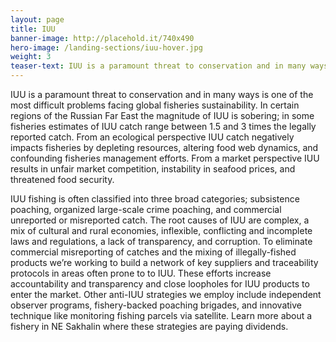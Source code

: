 ```yaml
---
layout: page 
title: IUU 
banner-image: http://placehold.it/740x490
hero-image: /landing-sections/iuu-hover.jpg
weight: 3
teaser-text: IUU is a paramount threat to conservation and in many ways is one of the most difficult problems facing global fisheries sustainability. To eliminate commercial misreporting of catches and the mixing of illegally-fished products we’re working to build a network of key suppliers and traceability protocols in areas often prone to to IUU.
---
```

IUU is a paramount threat to conservation and in many ways is one of the most difficult problems facing global fisheries sustainability. In certain regions of the Russian Far East the magnitude of IUU is sobering; in some fisheries estimates of IUU catch range between 1.5 and 3 times the legally reported catch. From an ecological perspective IUU catch negatively impacts fisheries by depleting resources, altering food web dynamics, and confounding fisheries management efforts. From a market perspective IUU results in unfair market competition, instability in seafood prices, and threatened food security.

IUU fishing is often classified into three broad categories; subsistence poaching, organized large-scale crime poaching, and commercial unreported or misreported catch. The root causes of IUU are complex, a mix of cultural and rural economies, inflexible, conflicting and incomplete laws and regulations, a lack of transparency, and corruption. To eliminate commercial misreporting of catches and the mixing of illegally-fished products we’re working to build a network of key suppliers and traceability protocols in areas often prone to to IUU. These efforts increase accountability and transparency and close loopholes for IUU products to enter the market. Other anti-IUU strategies we employ include independent observer programs, fishery-backed poaching brigades, and innovative technique like monitoring fishing parcels via satellite. Learn more about a fishery in NE Sakhalin where these strategies are paying dividends. 
